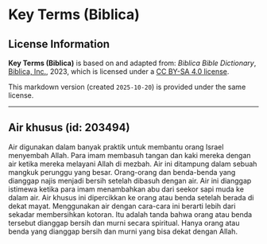 # Key Terms (Biblica)

## License Information

**Key Terms (Biblica)** is based on and adapted from: _Biblica Bible Dictionary_, [Biblica, Inc.](https://www.biblica.com/), 2023, which is licensed under a [CC BY-SA 4.0 license](https://creativecommons.org/licenses/by-sa/4.0/legalcode.en).

This markdown version (created `2025-10-20`) is provided under the same license.



--------------------------------

## Air khusus (id: 203494)

Air digunakan dalam banyak praktik untuk membantu orang Israel menyembah Allah. Para imam membasuh tangan dan kaki mereka dengan air ketika mereka melayani Allah di mezbah. Air ini ditampung dalam sebuah mangkuk perunggu yang besar. Orang\-orang dan benda\-benda yang dianggap najis menjadi bersih setelah dibasuh dengan air. Air ini dianggap istimewa ketika para imam menambahkan abu dari seekor sapi muda ke dalam air. Air khusus ini dipercikkan ke orang atau benda setelah berada di dekat mayat. Menggunakan air dengan cara\-cara ini berarti lebih dari sekadar membersihkan kotoran. Itu adalah tanda bahwa orang atau benda tersebut dianggap bersih dan murni secara spiritual. Hanya orang atau benda yang dianggap bersih dan murni yang bisa dekat dengan Allah.


